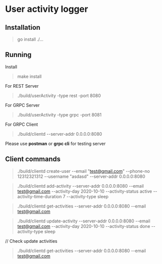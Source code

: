 # User activity logger 

## Installation 
> go install ./...


## Running 
Install 
> make install 

For REST Server
> ./build/userActivity  -type rest -port 8080

For GRPC Server
> ./build/userActivity -type grpc -port 8081

For GRPC Client
> ./build/clientd --server-addr 0.0.0.0:8080

Please use **postman** or **grpc cli** for testing server


## Client commands 

> ./build/clientd create-user --email "test@gmail.com" --phone-no 12312321312 --username "asdasd" --server-addr 0.0.0.0:8080

> ./build/clientd add-activity --server-addr 0.0.0.0:8080 --email test@gmail.com --activity-day 2020-10-10 --activity-status active --activity-time-duration 7 --activity-type sleep

> ./build/clientd get-activities --server-addr 0.0.0.0:8080 --email test@gmail.com

> ./build/clientd update-activity --server-addr 0.0.0.0:8080 --email test@gmail.com --activity-day 2020-10-10 --activity-status done --activity-type sleep 

// Check update activities 
> ./build/clientd get-activities --server-addr 0.0.0.0:8080 --email test@gmail.com
